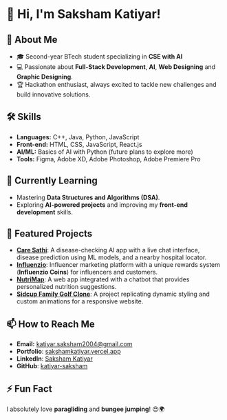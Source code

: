 # 👋 Hi, I'm Saksham Katiyar!

## 🚀 About Me
- 🎓 Second-year BTech student specializing in **CSE with AI**
- 💻 Passionate about **Full-Stack Development**, **AI**, **Web Designing** and **Graphic Designing**.
- 🏆 Hackathon enthusiast, always excited to tackle new challenges and build innovative solutions.

## 🛠️ Skills
- **Languages:** C++, Java, Python, JavaScript
- **Front-end:** HTML, CSS, JavaScript, React.js
- **AI/ML:** Basics of AI with Python (future plans to explore more)
- **Tools:** Figma, Adobe XD, Adobe Photoshop, Adobe Premiere Pro

## 🌱 Currently Learning
- Mastering **Data Structures and Algorithms (DSA)**.
- Exploring **AI-powered projects** and improving my **front-end development** skills.

## 🌟 Featured Projects
- **[Care Sathi](#)**: A disease-checking AI app with a live chat interface, disease prediction using ML models, and a nearby hospital locator.
- **[Influenzio](#)**: Influencer marketing platform with a unique rewards system (**Influenzio Coins**) for influencers and customers.
- **[NutriMap](#)**: A web app integrated with a chatbot that provides personalized nutrition suggestions.
- **[Sidcup Family Golf Clone](#)**: A project replicating dynamic styling and custom animations for a responsive website.

## 📫 How to Reach Me

- **Email:** [katiyar.saksham2004@gmail.com](mailto:katiyar.saksham2004@gmail.com)
- **Portfolio**: [sakshamkatiyar.vercel.app](https://sakshamkatiyar.vercel.app)
- **LinkedIn**: [Saksham Katiyar](https://www.linkedin.com/in/katiyar-saksham/)
- **GitHub**: [katiyar-saksham](https://github.com/katiyar-saksham)
  
## ⚡ Fun Fact
I absolutely love **paragliding** and **bungee jumping**! 😍🌍
